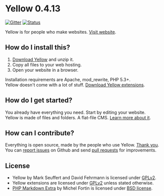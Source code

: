 Yellow 0.4.13
=============
[![Gitter](https://badges.gitter.im/Join%20Chat.svg)](https://gitter.im/markseu/yellowcms) 
[![Status](https://travis-ci.org/markseu/yellowcms.svg)](https://travis-ci.org/markseu/yellowcms)

Yellow is for people who make websites. [Visit website](http://datenstrom.se/yellow).

How do I install this?
----------------------
1. [Download Yellow](https://github.com/markseu/yellowcms/archive/master.zip) and unzip it.  
2. Copy all files to your web hosting.  
3. Open your website in a browser.

Installation requirements are Apache, mod_rewrite, PHP 5.3+.  
Yellow doesn't come with a lot of stuff. [Download Yellow extensions](https://github.com/markseu/yellowcms-extensions). 

How do I get started?
---------------------
You already have everything you need. Start by editing your website.  
Yellow is made of files and folders. A flat-file CMS. [Learn more about it](https://github.com/markseu/yellowcms-extensions/blob/master/documentation/english/README.md). 

How can I contribute?
---------------------
Everything is open source, made by the people who use Yellow. [Thank you](https://github.com/markseu/yellowcms/wiki/Yellow-contributors).  
You can [report issues](https://github.com/markseu/yellowcms/issues) on Github and send [pull requests](https://help.github.com/articles/using-pull-requests/) for improvements.  

License
-------
* Yellow by Mark Seuffert and David Fehrmann is licensed under [GPLv2](http://opensource.org/licenses/GPL-2.0).
* Yellow extensions are licensed under [GPLv2](http://opensource.org/licenses/GPL-2.0) unless stated otherwise.
* [PHP Markdown Extra](https://github.com/michelf/php-markdown) by Michel Fortin is licensed under [BSD license](http://opensource.org/licenses/BSD-3-Clause).